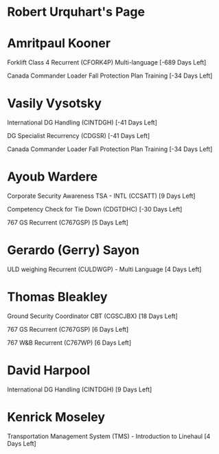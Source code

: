 # Robert Urquhart's Page




# Amritpaul Kooner


Forklift Class 4 Recurrent (CFORK4P) Multi-language [-689 Days Left]

Canada Commander Loader Fall Protection Plan Training [-34 Days Left]



# Vasily Vysotsky


International DG Handling (CINTDGH) [-41 Days Left]

DG Specialist Recurrency (CDGSR) [-41 Days Left]

Canada Commander Loader Fall Protection Plan Training [-34 Days Left]



# Ayoub Wardere


Corporate Security Awareness TSA - INTL (CCSATT) [9 Days Left]

Competency Check for Tie Down (CDGTDHC) [-30 Days Left]

767 GS Recurrent (C767GSP) [5 Days Left]



# Gerardo (Gerry) Sayon


ULD weighing Recurrent (CULDWGP) - Multi Language [4 Days Left]



# Thomas Bleakley


Ground Security Coordinator CBT (CGSCJBX) [18 Days Left]

767 GS Recurrent (C767GSP) [6 Days Left]

767 W&B Recurrent (C767WP) [6 Days Left]



# David Harpool


International DG Handling (CINTDGH) [9 Days Left]



# Kenrick Moseley


Transportation Management System (TMS) - Introduction to Linehaul [4 Days Left]




